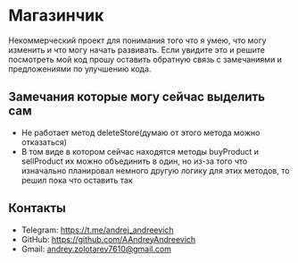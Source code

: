 # Магазинчик

Некоммерческий проект для понимания того что я умею, что могу изменить и что могу начать развивать.
Если увидите это и решите посмотреть мой код прошу оставить обратную связь с замечаниями и предложениями по улучшению кода.

## Замечания которые могу сейчас выделить сам
- Не работает метод deleteStore(думаю от этого метода можно отказаться)
- В том виде в котором сейчас находятся методы buyProduct и sellProduct их можно объединить в один, 
но из-за того что изначально планировал немного другую логику для этих методов, то решил пока что оставить так

## Контакты

- Telegram: https://t.me/andrej_andreevich
- GitHub: https://github.com/AAndreyAndreevich
- Gmail: andrey.zolotarev7610@gmail.com